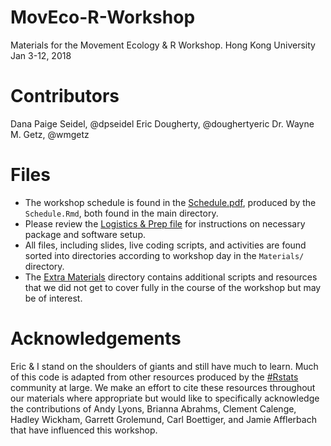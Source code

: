 # MovEco-R-Workshop
Materials for the Movement Ecology &amp; R Workshop. Hong Kong University Jan 3-12, 2018

# Contributors
Dana Paige Seidel, @dpseidel
Eric Dougherty, @doughertyeric
Dr. Wayne M. Getz, @wmgetz

# Files
- The workshop schedule is found in the [Schedule.pdf](https://github.com/dpseidel/MovEco-R-Workshop/blob/master/Schedule.pdf), produced by the `Schedule.Rmd`, both found in the main directory. 
- Please review the [Logistics & Prep file](https://github.com/dpseidel/MovEco-R-Workshop/blob/master/Logistics_Prep.md) for instructions on necessary package and software setup. 
- All files, including slides, live coding scripts, and activities are found sorted into directories according to workshop day in the `Materials/` directory.
- The [Extra Materials](https://github.com/dpseidel/MovEco-R-Workshop/tree/master/Materials/Extra%20Materials/) directory contains additional scripts and resources that we did not get to cover fully in the course of the workshop but may be of interest. 

# Acknowledgements
Eric & I stand on the shoulders of giants and still have much to learn.
Much of this code is adapted from other resources produced by the [#Rstats](https://twitter.com/search?q=%23rstats&src=typd) community at large. We make an effort to cite these resources throughout our materials where appropriate but would like to specifically acknowledge the contributions of Andy Lyons, Brianna Abrahms, Clement Calenge, Hadley Wickham, Garrett Grolemund, Carl Boettiger, and Jamie Afflerbach that have influenced this workshop. 

